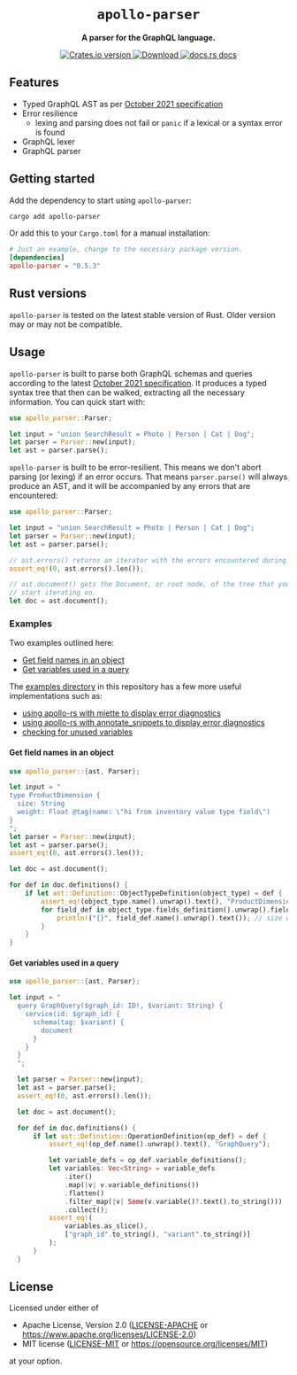 <div align="center">
  <h1><code>apollo-parser</code></h1>

  <p>
    <strong>A parser for the GraphQL language.</strong>
  </p>
  <p>
    <a href="https://crates.io/crates/apollo-parser">
        <img src="https://img.shields.io/crates/v/apollo-parser.svg?style=flat-square" alt="Crates.io version" />
    </a>
    <a href="https://crates.io/crates/apollo-parser">
        <img src="https://img.shields.io/crates/d/apollo-parser.svg?style=flat-square" alt="Download" />
    </a>
    <a href="https://docs.rs/apollo-parser/">
        <img src="https://img.shields.io/static/v1?label=docs&message=apollo-parser&color=blue&style=flat-square" alt="docs.rs docs" />
    </a>
  </p>
</div>

## Features
* Typed GraphQL AST as per [October 2021 specification]
* Error resilience
  * lexing and parsing does not fail or `panic` if a lexical or a syntax error is found
* GraphQL lexer
* GraphQL parser

## Getting started
Add the dependency to start using `apollo-parser`:
```bash
cargo add apollo-parser
```

Or add this to your `Cargo.toml` for a manual installation:

```toml
# Just an example, change to the necessary package version.
[dependencies]
apollo-parser = "0.5.3"
```

## Rust versions

`apollo-parser` is tested on the latest stable version of Rust.
Older version may or may not be compatible.

## Usage
`apollo-parser` is built to parse both GraphQL schemas and queries according to
the latest [October 2021 specification]. It produces a typed syntax tree that
then can be walked, extracting all the necessary information. You can quick
start with:

```rust
use apollo_parser::Parser;

let input = "union SearchResult = Photo | Person | Cat | Dog";
let parser = Parser::new(input);
let ast = parser.parse();
```

`apollo-parser` is built to be error-resilient. This means we don't abort parsing (or lexing) if an error occurs. That means `parser.parse()` will always produce an AST, and it will be accompanied by any errors that are encountered:

```rust
use apollo_parser::Parser;

let input = "union SearchResult = Photo | Person | Cat | Dog";
let parser = Parser::new(input);
let ast = parser.parse();

// ast.errors() returns an iterator with the errors encountered during lexing and parsing
assert_eq!(0, ast.errors().len());

// ast.document() gets the Document, or root node, of the tree that you can
// start iterating on.
let doc = ast.document();
```

### Examples

Two examples outlined here:
* [Get field names in an object]
* [Get variables used in a query]

The [examples directory] in this repository has a few more useful
implementations such as:
* [using apollo-rs with miette to display error diagnostics]
* [using apollo-rs with annotate_snippets to display error diagnostics]
* [checking for unused variables]

#### Get field names in an object

```rust
use apollo_parser::{ast, Parser};

let input = "
type ProductDimension {
  size: String
  weight: Float @tag(name: \"hi from inventory value type field\")
}
";
let parser = Parser::new(input);
let ast = parser.parse();
assert_eq!(0, ast.errors().len());

let doc = ast.document();

for def in doc.definitions() {
    if let ast::Definition::ObjectTypeDefinition(object_type) = def {
        assert_eq!(object_type.name().unwrap().text(), "ProductDimension");
        for field_def in object_type.fields_definition().unwrap().field_definitions() {
            println!("{}", field_def.name().unwrap().text()); // size weight
        }
    }
}
```

#### Get variables used in a query

```rust
use apollo_parser::{ast, Parser};

let input = "
  query GraphQuery($graph_id: ID!, $variant: String) {
    service(id: $graph_id) {
      schema(tag: $variant) {
        document
      }
    }
  }
  ";

  let parser = Parser::new(input);
  let ast = parser.parse();
  assert_eq!(0, ast.errors().len());

  let doc = ast.document();

  for def in doc.definitions() {
      if let ast::Definition::OperationDefinition(op_def) = def {
          assert_eq!(op_def.name().unwrap().text(), "GraphQuery");

          let variable_defs = op_def.variable_definitions();
          let variables: Vec<String> = variable_defs
              .iter()
              .map(|v| v.variable_definitions())
              .flatten()
              .filter_map(|v| Some(v.variable()?.text().to_string()))
              .collect();
          assert_eq!(
              variables.as_slice(),
              ["graph_id".to_string(), "variant".to_string()]
          );
      }
  }
```

## License
Licensed under either of

- Apache License, Version 2.0 ([LICENSE-APACHE](LICENSE-APACHE) or https://www.apache.org/licenses/LICENSE-2.0)
- MIT license ([LICENSE-MIT](LICENSE-MIT) or https://opensource.org/licenses/MIT)

at your option.

[apollo-rs: spec-compliant GraphQL Tools in Rust]: https://www.apollographql.com/blog/announcement/tooling/apollo-rs-graphql-tools-in-rust/
[examples directory]: https://github.com/apollographql/apollo-rs/tree/main/crates/apollo-parser/examples
[Get field names in an object]: https://github.com/apollographql/apollo-rs#get-field-names-in-an-object
[Get variables used in a query]: https://github.com/apollographql/apollo-rs#get-variables-used-in-a-query
[using apollo-rs with miette to display error diagnostics]: https://github.com/apollographql/apollo-rs/blob/a7f616454a53dcb8496725ceac6c63eacddefb2c/crates/apollo-parser/examples/miette.rs
[using apollo-rs with annotate_snippets to display error diagnostics]: https://github.com/apollographql/apollo-rs/blob/a7f616454a53dcb8496725ceac6c63eacddefb2c/crates/apollo-parser/examples/annotate_snippet.rs
[checking for unused variables]: https://github.com/apollographql/apollo-rs/blob/a7f616454a53dcb8496725ceac6c63eacddefb2c/crates/apollo-parser/examples/unused_vars.rs
[October 2021 specification]: https://spec.graphql.org/October2021

